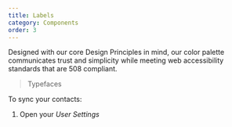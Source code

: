 ```yaml
---
title: Labels
category: Components
order: 3
---
```


Designed with our core Design Principles in mind, our color palette communicates trust and simplicity while meeting web accessibility standards that are 508 compliant. 

> Typefaces

To sync your contacts:

1. Open your *User Settings*


